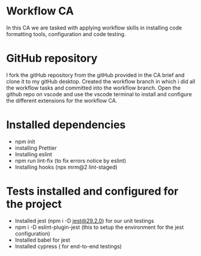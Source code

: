 # Workflow CA

In this CA we are tasked with applying workflow skills in installing code formatting tools, configuration and code testing.

# GitHub repository

I fork the gitHub repository from the gitHub provided in the CA brief and clone it to my gitHub desktop. Created the workflow branch in which i did all the workflow tasks and committed into the workflow branch.
Open the github repo on vscode and use the vscode terminal to install and configure the different extensions for the workflow CA.

# Installed dependencies
- npm init
- installing Prettier
- Installing eslint
- npm run lint-fix (to fix errors notice by eslint)
- Installing hooks (npx mrm@2 lint-staged)

# Tests installed and configured for the project

- Installed jest (npm i -D jest@29.2.0) for our unit testings
- npm i -D eslint-plugin-jest (this to setup the environment for the jest configuration)
- Installed babel for jest 
- Installed cypress ( for end-to-end testings)